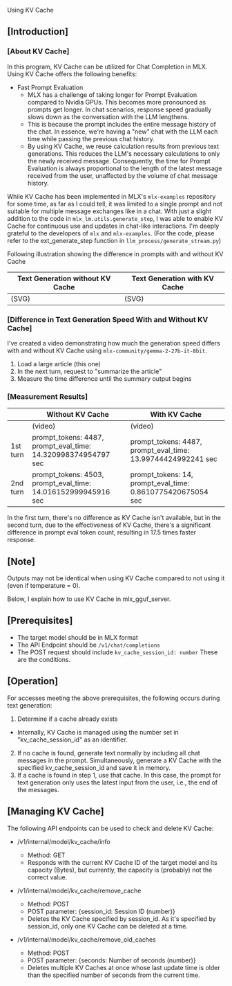 Using KV Cache

## [Introduction]

### [About KV Cache]
In this program, KV Cache can be utilized for Chat Completion in MLX. Using KV Cache offers the following benefits:

* Fast Prompt Evaluation
  + MLX has a challenge of taking longer for Prompt Evaluation compared to Nvidia GPUs. This becomes more pronounced as prompts get longer. In chat scenarios, response speed gradually slows down as the conversation with the LLM lengthens.
  + This is because the prompt includes the entire message history of the chat. In essence, we're having a "new" chat with the LLM each time while passing the previous chat history.
  + By using KV Cache, we reuse calculation results from previous text generations. This reduces the LLM's necessary calculations to only the newly received message. Consequently, the time for Prompt Evaluation is always proportional to the length of the latest message received from the user, unaffected by the volume of chat message history.

While KV Cache has been implemented in MLX's `mlx-examples` repository for some time, as far as I could tell, it was limited to a single prompt and not suitable for multiple message exchanges like in a chat. With just a slight addition to the code in `mlx_lm.utils.generate_step`, I was able to enable KV Cache for continuous use and updates in chat-like interactions. I'm deeply grateful to the developers of `mlx` and `mlx-examples`. (For the code, please refer to the ext_generate_step function in `llm_process/generate_stream.py`)

Following illustration showing the difference in prompts with and without KV Cache

| Text Generation without KV Cache | Text Generation with KV Cache |
----|----
| (SVG) | (SVG)| 



### [Difference in Text Generation Speed With and Without KV Cache]
I've created a video demonstrating how much the generation speed differs with and without KV Cache using `mlx-community/gemma-2-27b-it-8bit`.
1. Load a large article (this one)
2. In the next turn, request to "summarize the article"
3. Measure the time difference until the summary output begins


### [Measurement Results]
| | Without KV Cache | With KV Cache |
----|----|----
| | (video) | (video) |
|1st turn| prompt_tokens: 4487, prompt_eval_time: 14.320998374954797 sec | prompt_tokens: 4487, prompt_eval_time: 13.99744424992241 sec |
|2nd turn| prompt_tokens: 4503, prompt_eval_time: 14.016152999945916 sec | prompt_tokens: 14, prompt_eval_time: 0.8610775420675054 sec |

In the first turn, there's no difference as KV Cache isn't available, but in the second turn, due to the effectiveness of KV Cache, there's a significant difference in prompt eval token count, resulting in 17.5 times faster response.

## [Note]
Outputs may not be identical when using KV Cache compared to not using it (even if temperature = 0).



Below, I explain how to use KV Cache in mlx_gguf_server.

## [Prerequisites]
* The target model should be in MLX format
* The API Endpoint should be `/v1/chat/completions`
* The POST request should include `kv_cache_session_id: number`
These are the conditions.

## [Operation]
For accesses meeting the above prerequisites, the following occurs during text generation:
1.  Determine if a cache already exists
  + Internally, KV Cache is managed using the number set in "kv_cache_session_id" as an identifier.
2. If no cache is found, generate text normally by including all chat messages in the prompt. Simultaneously, generate a KV Cache with the specified kv_cache_session_id and save it in memory.
3. If a cache is found in step 1, use that cache. In this case, the prompt for text generation only uses the latest input from the user, i.e., the end of the messages.

## [Managing KV Cache]
The following API endpoints can be used to check and delete KV Cache:

* /v1/internal/model/kv_cache/info
  + Method: GET
  + Responds with the current KV Cache ID of the target model and its capacity (Bytes), but currently, the capacity is (probably) not the correct value.

* /v1/internal/model/kv_cache/remove_cache
  + Method: POST
  + POST parameter: {session_id: Session ID (number)}
  + Deletes the KV Cache specified by session_id. As it's specified by session_id, only one KV Cache can be deleted at a time.

* /v1/internal/model/kv_cache/remove_old_caches
  + Method: POST
  + POST parameter: {seconds: Number of seconds (number)}
  + Deletes multiple KV Caches at once whose last update time is older than the specified number of seconds from the current time.